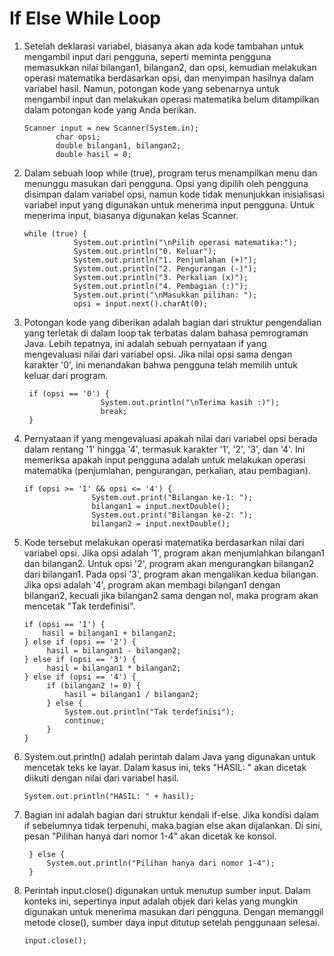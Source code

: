 #  If Else While Loop

1. Setelah deklarasi variabel, biasanya akan ada kode tambahan untuk mengambil input dari pengguna, seperti meminta pengguna memasukkan nilai bilangan1, bilangan2, dan opsi, kemudian melakukan operasi matematika berdasarkan opsi, dan menyimpan hasilnya dalam variabel hasil. Namun, potongan kode yang sebenarnya untuk mengambil input dan melakukan operasi matematika belum ditampilkan dalam potongan kode yang Anda berikan.

       Scanner input = new Scanner(System.in);
              char opsi;
              double bilangan1, bilangan2;
              double hasil = 0;

2. Dalam sebuah loop while (true), program terus menampilkan menu dan menunggu masukan dari pengguna. Opsi yang dipilih oleh pengguna disimpan dalam variabel opsi, namun kode tidak menunjukkan inisialisasi variabel input yang digunakan untuk menerima input pengguna. Untuk menerima input, biasanya digunakan kelas Scanner.

       while (true) {
                  System.out.println("\nPilih operasi matematika:");
                  System.out.println("0. Keluar");
                  System.out.println("1. Penjumlahan (+)");
                  System.out.println("2. Pengurangan (-)");
                  System.out.println("3. Perkalian (x)");
                  System.out.println("4. Pembagian (:)");
                  System.out.print("\nMasukkan pilihan: ");
                  opsi = input.next().charAt(0);

3. Potongan kode yang diberikan adalah bagian dari struktur pengendalian yang terletak di dalam loop tak terbatas dalam bahasa pemrograman Java. Lebih tepatnya, ini adalah sebuah pernyataan if yang mengevaluasi nilai dari variabel opsi. Jika nilai opsi sama dengan karakter '0', ini menandakan bahwa pengguna telah memilih untuk keluar dari program.

        if (opsi == '0') {
                        System.out.println("\nTerima kasih :)");
                        break;
        }

4. Pernyataan if yang mengevaluasi apakah nilai dari variabel opsi berada dalam rentang '1' hingga '4', termasuk karakter '1', '2', '3', dan '4'. Ini memeriksa apakah input pengguna adalah untuk melakukan operasi matematika (penjumlahan, pengurangan, perkalian, atau pembagian).

       if (opsi >= '1' && opsi <= '4') {
                      System.out.print("Bilangan ke-1: ");
                      bilangan1 = input.nextDouble();
                      System.out.print("Bilangan ke-2: ");
                      bilangan2 = input.nextDouble();

5. Kode tersebut melakukan operasi matematika berdasarkan nilai dari variabel opsi. Jika opsi adalah '1', program akan menjumlahkan bilangan1 dan bilangan2. Untuk opsi '2', program akan mengurangkan bilangan2 dari bilangan1. Pada opsi '3', program akan mengalikan kedua bilangan. Jika opsi adalah '4', program akan membagi bilangan1 dengan bilangan2, kecuali jika bilangan2 sama dengan nol, maka program akan mencetak "Tak terdefinisi".

       if (opsi == '1') {
           hasil = bilangan1 + bilangan2;
       } else if (opsi == '2') {
            hasil = bilangan1 - bilangan2;
       } else if (opsi == '3') {
            hasil = bilangan1 * bilangan2;
       } else if (opsi == '4') {
            if (bilangan2 != 0) {
                hasil = bilangan1 / bilangan2;
            } else {
                System.out.println("Tak terdefinisi");
                continue;
            }
       }

6. System.out.println() adalah perintah dalam Java yang digunakan untuk mencetak teks ke layar. Dalam kasus ini, teks "HASIL: " akan dicetak diikuti dengan nilai dari variabel hasil.

       System.out.println("HASIL: " + hasil);

7. Bagian ini adalah bagian dari struktur kendali if-else. Jika kondisi dalam if sebelumnya tidak terpenuhi, maka bagian else akan dijalankan. Di sini, pesan "Pilihan hanya dari nomor 1-4" akan dicetak ke konsol.

        } else {
            System.out.println("Pilihan hanya dari nomor 1-4");
        }

8. Perintah input.close() digunakan untuk menutup sumber input. Dalam konteks ini, sepertinya input adalah objek dari kelas yang mungkin digunakan untuk menerima masukan dari pengguna. Dengan memanggil metode close(), sumber daya input ditutup setelah penggunaan selesai.

       input.close();
